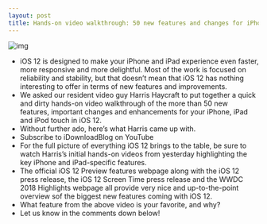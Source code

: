 ```yaml
---
layout: post
title: Hands-on video walkthrough: 50 new features and changes for iPhone and iPad in iOS 12
---
```

![img](http://media.idownloadblog.com/wp-content/uploads/2018/06/iOS-12-Home-screen-teaser.png)
* iOS 12 is designed to make your iPhone and iPad experience even faster, more responsive and more delightful. Most of the work is focused on reliability and stability, but that doesn’t mean that iOS 12 has nothing interesting to offer in terms of new features and improvements.
* We asked our resident video guy Harris Haycraft to put together a quick and dirty hands-on video walkthrough of the more than 50 new features, important changes and enhancements for your iPhone, iPad and iPod touch in iOS 12.
* Without further ado, here’s what Harris came up with.
* Subscribe to iDownloadBlog on YouTube
* For the full picture of everything iOS 12 brings to the table, be sure to watch Harris’s initial hands-on videos from yesterday highlighting the key iPhone and iPad-specific features.
* The official iOS 12 Preview features webpage along with the iOS 12 press release, the iOS 12 Screen Time press release and the WWDC 2018 Highlights webpage all provide very nice and up-to-the-point overview sof the biggest new features coming with iOS 12.
* What feature from the above video is your favorite, and why?
* Let us know in the comments down below!

